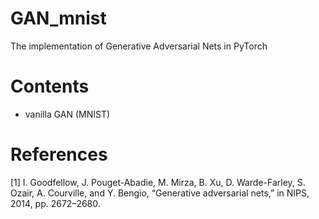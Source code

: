 # GAN_mnist

The implementation of Generative Adversarial Nets in PyTorch

# Contents

* vanilla GAN (MNIST)

# References

[1] I. Goodfellow, J. Pouget-Abadie, M. Mirza, B. Xu, D. Warde-Farley, S. Ozair, A. Courville, and Y. Bengio, “Generative adversarial nets,” in NIPS, 2014, pp. 2672–2680.
